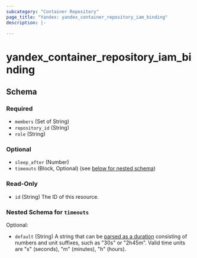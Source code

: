 ```yaml
---
subcategory: "Container Repository"
page_title: "Yandex: yandex_container_repository_iam_binding"
description: |-
  
---
```


# yandex_container_repository_iam_binding

<!-- schema generated by tfplugindocs -->
## Schema

### Required

- `members` (Set of String)
- `repository_id` (String)
- `role` (String)

### Optional

- `sleep_after` (Number)
- `timeouts` (Block, Optional) (see [below for nested schema](#nestedblock--timeouts))

### Read-Only

- `id` (String) The ID of this resource.

<a id="nestedblock--timeouts"></a>
### Nested Schema for `timeouts`

Optional:

- `default` (String) A string that can be [parsed as a duration](https://pkg.go.dev/time#ParseDuration) consisting of numbers and unit suffixes, such as "30s" or "2h45m". Valid time units are "s" (seconds), "m" (minutes), "h" (hours).